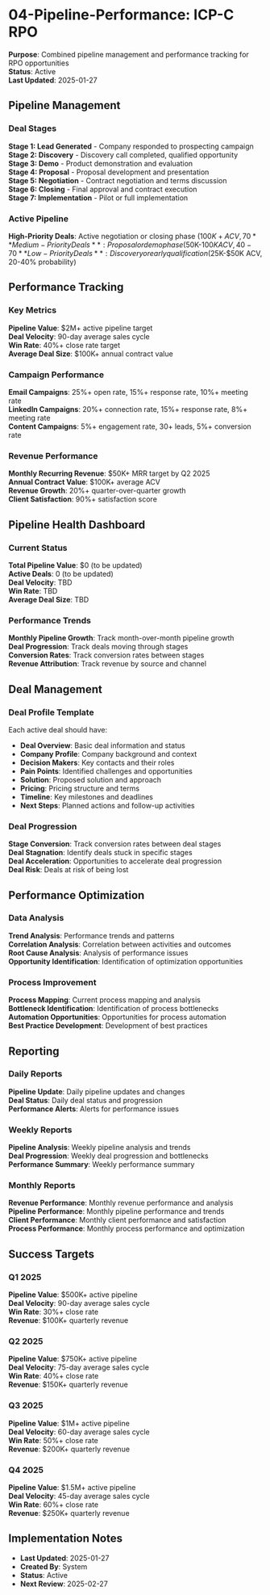 # 04-Pipeline-Performance: ICP-C RPO
**Purpose**: Combined pipeline management and performance tracking for RPO opportunities  
**Status**: Active  
**Last Updated**: 2025-01-27

## Pipeline Management

### Deal Stages
**Stage 1: Lead Generated** - Company responded to prospecting campaign  
**Stage 2: Discovery** - Discovery call completed, qualified opportunity  
**Stage 3: Demo** - Product demonstration and evaluation  
**Stage 4: Proposal** - Proposal development and presentation  
**Stage 5: Negotiation** - Contract negotiation and terms discussion  
**Stage 6: Closing** - Final approval and contract execution  
**Stage 7: Implementation** - Pilot or full implementation

### Active Pipeline
**High-Priority Deals**: Active negotiation or closing phase ($100K+ ACV, 70%+ probability)  
**Medium-Priority Deals**: Proposal or demo phase ($50K-$100K ACV, 40-70% probability)  
**Low-Priority Deals**: Discovery or early qualification ($25K-$50K ACV, 20-40% probability)

## Performance Tracking

### Key Metrics
**Pipeline Value**: $2M+ active pipeline target  
**Deal Velocity**: 90-day average sales cycle  
**Win Rate**: 40%+ close rate target  
**Average Deal Size**: $100K+ annual contract value

### Campaign Performance
**Email Campaigns**: 25%+ open rate, 15%+ response rate, 10%+ meeting rate  
**LinkedIn Campaigns**: 20%+ connection rate, 15%+ response rate, 8%+ meeting rate  
**Content Campaigns**: 5%+ engagement rate, 30+ leads, 5%+ conversion rate

### Revenue Performance
**Monthly Recurring Revenue**: $50K+ MRR target by Q2 2025  
**Annual Contract Value**: $100K+ average ACV  
**Revenue Growth**: 20%+ quarter-over-quarter growth  
**Client Satisfaction**: 90%+ satisfaction score

## Pipeline Health Dashboard

### Current Status
**Total Pipeline Value**: $0 (to be updated)  
**Active Deals**: 0 (to be updated)  
**Deal Velocity**: TBD  
**Win Rate**: TBD  
**Average Deal Size**: TBD

### Performance Trends
**Monthly Pipeline Growth**: Track month-over-month pipeline growth  
**Deal Progression**: Track deals moving through stages  
**Conversion Rates**: Track conversion rates between stages  
**Revenue Attribution**: Track revenue by source and channel

## Deal Management

### Deal Profile Template
Each active deal should have:
- **Deal Overview**: Basic deal information and status
- **Company Profile**: Company background and context
- **Decision Makers**: Key contacts and their roles
- **Pain Points**: Identified challenges and opportunities
- **Solution**: Proposed solution and approach
- **Pricing**: Pricing structure and terms
- **Timeline**: Key milestones and deadlines
- **Next Steps**: Planned actions and follow-up activities

### Deal Progression
**Stage Conversion**: Track conversion rates between deal stages  
**Deal Stagnation**: Identify deals stuck in specific stages  
**Deal Acceleration**: Opportunities to accelerate deal progression  
**Deal Risk**: Deals at risk of being lost

## Performance Optimization

### Data Analysis
**Trend Analysis**: Performance trends and patterns  
**Correlation Analysis**: Correlation between activities and outcomes  
**Root Cause Analysis**: Analysis of performance issues  
**Opportunity Identification**: Identification of optimization opportunities

### Process Improvement
**Process Mapping**: Current process mapping and analysis  
**Bottleneck Identification**: Identification of process bottlenecks  
**Automation Opportunities**: Opportunities for process automation  
**Best Practice Development**: Development of best practices

## Reporting

### Daily Reports
**Pipeline Update**: Daily pipeline updates and changes  
**Deal Status**: Daily deal status and progression  
**Performance Alerts**: Alerts for performance issues

### Weekly Reports
**Pipeline Analysis**: Weekly pipeline analysis and trends  
**Deal Progression**: Weekly deal progression and bottlenecks  
**Performance Summary**: Weekly performance summary

### Monthly Reports
**Revenue Performance**: Monthly revenue performance and analysis  
**Pipeline Performance**: Monthly pipeline performance and trends  
**Client Performance**: Monthly client performance and satisfaction  
**Process Performance**: Monthly process performance and optimization

## Success Targets

### Q1 2025
**Pipeline Value**: $500K+ active pipeline  
**Deal Velocity**: 90-day average sales cycle  
**Win Rate**: 30%+ close rate  
**Revenue**: $100K+ quarterly revenue

### Q2 2025
**Pipeline Value**: $750K+ active pipeline  
**Deal Velocity**: 75-day average sales cycle  
**Win Rate**: 40%+ close rate  
**Revenue**: $150K+ quarterly revenue

### Q3 2025
**Pipeline Value**: $1M+ active pipeline  
**Deal Velocity**: 60-day average sales cycle  
**Win Rate**: 50%+ close rate  
**Revenue**: $200K+ quarterly revenue

### Q4 2025
**Pipeline Value**: $1.5M+ active pipeline  
**Deal Velocity**: 45-day average sales cycle  
**Win Rate**: 60%+ close rate  
**Revenue**: $250K+ quarterly revenue

## Implementation Notes
- **Last Updated**: 2025-01-27
- **Created By**: System
- **Status**: Active
- **Next Review**: 2025-02-27
